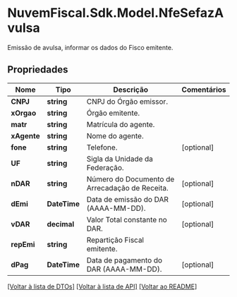 # NuvemFiscal.Sdk.Model.NfeSefazAvulsa
Emissão de avulsa, informar os dados do Fisco emitente.

## Propriedades

Nome | Tipo | Descrição | Comentários
------------ | ------------- | ------------- | -------------
**CNPJ** | **string** | CNPJ do Órgão emissor. | 
**xOrgao** | **string** | Órgão emitente. | 
**matr** | **string** | Matrícula do agente. | 
**xAgente** | **string** | Nome do agente. | 
**fone** | **string** | Telefone. | [optional] 
**UF** | **string** | Sigla da Unidade da Federação. | 
**nDAR** | **string** | Número do Documento de Arrecadação de Receita. | [optional] 
**dEmi** | **DateTime** | Data de emissão do DAR (AAAA-MM-DD). | [optional] 
**vDAR** | **decimal** | Valor Total constante no DAR. | [optional] 
**repEmi** | **string** | Repartição Fiscal emitente. | 
**dPag** | **DateTime** | Data de pagamento do DAR (AAAA-MM-DD). | [optional] 

[[Voltar à lista de DTOs]](../README.md#documentation-for-models) [[Voltar à lista de API]](../README.md#documentation-for-api-endpoints) [[Voltar ao README]](../README.md)

